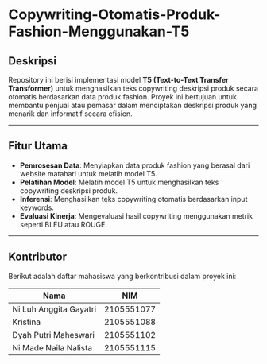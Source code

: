 # Copywriting-Otomatis-Produk-Fashion-Menggunakan-T5

## Deskripsi

Repository ini berisi implementasi model **T5 (Text-to-Text Transfer Transformer)** untuk menghasilkan teks copywriting deskripsi produk secara otomatis berdasarkan data produk fashion. Proyek ini bertujuan untuk membantu penjual atau pemasar dalam menciptakan deskripsi produk yang menarik dan informatif secara efisien.

---

## Fitur Utama

- **Pemrosesan Data**: Menyiapkan data produk fashion yang berasal dari website matahari untuk melatih model T5.
- **Pelatihan Model**: Melatih model T5 untuk menghasilkan teks copywriting deskripsi produk.
- **Inferensi**: Menghasilkan teks copywriting otomatis berdasarkan input keywords.
- **Evaluasi Kinerja**: Mengevaluasi hasil copywriting menggunakan metrik seperti BLEU atau ROUGE.

---

## Kontributor

Berikut adalah daftar mahasiswa yang berkontribusi dalam proyek ini:

| Nama                   | NIM        |
| ---------------------- | ---------- |
| Ni Luh Anggita Gayatri | 2105551077 |
| Kristina               | 2105551088 |
| Dyah Putri Maheswari   | 2105551102 |
| Ni Made Naila Nalista  | 2105551115 |
